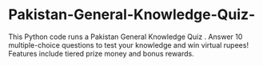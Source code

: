 # Pakistan-General-Knowledge-Quiz-
This Python code runs a Pakistan General Knowledge Quiz . Answer 10 multiple-choice questions to test your knowledge and win virtual rupees! Features include tiered prize money and bonus rewards.
